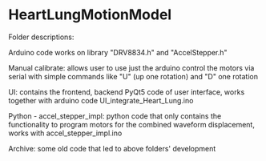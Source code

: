 # HeartLungMotionModel

Folder descriptions:

Arduino code works on library "DRV8834.h" and "AccelStepper.h"

Manual calibrate: allows user to use just the arduino control the motors via serial with simple commands like "U" (up one rotation) and "D" one rotation

UI: contains the frontend, backend PyQt5 code of user interface, works together with arduino code UI_integrate_Heart_Lung.ino

Python - accel_stepper_impl: python code that only contains the functionality to program motors for the combined waveform displacement, works with accel_stepper_impl.ino


Archive: some old code that led to above folders' development
